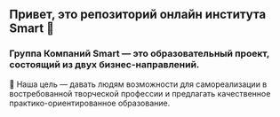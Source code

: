 <h2>Привет, это репозиторий онлайн института Smart 👋</h2> 

<h3>Группа Компаний Smart   — это образовательный проект, состоящий из двух бизнес-направлений.</h3> 
<p>🌿 Наша цель — давать людям возможности для самореализации в востребованной творческой профессии и предлагать качественное практико-ориентированное образование.</p>



